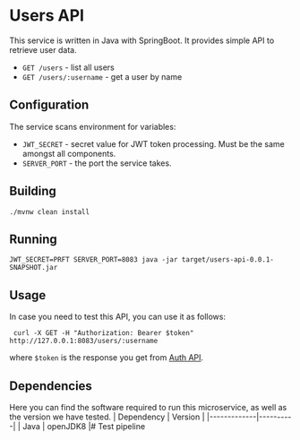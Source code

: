 # Users API
This service is written in Java with SpringBoot. It provides simple API to retrieve user data.

- `GET /users` - list all users
- `GET /users/:username` - get a user by name

## Configuration

The service scans environment for variables:
- `JWT_SECRET` - secret value for JWT token processing. Must be the same amongst all components.
- `SERVER_PORT` - the port the service takes.

## Building

```
./mvnw clean install
```
## Running
```
JWT_SECRET=PRFT SERVER_PORT=8083 java -jar target/users-api-0.0.1-SNAPSHOT.jar
```
## Usage
In case you need to test this API, you can use it as follows:
```
 curl -X GET -H "Authorization: Bearer $token" http://127.0.0.1:8083/users/:username
```
where `$token` is the response you get from [Auth API](/auth-api). 

## Dependencies
Here you can find the software required to run this microservice, as well as the version we have tested. 
|  Dependency | Version  |
|-------------|----------|
| Java        | openJDK8 |#   T e s t   p i p e l i n e  
 